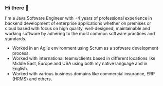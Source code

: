 ### Hi there 👋

I'm a Java Software Engineer with +4 years of professional experience in backend development of enterprise 
applications whether on premises or cloud based with focus on high quality, well-designed, maintainable and working software 
by adhering to the most common software practices and standards.

- Worked in an Agile environment using Scrum as a software development process.
- Worked with international teams/clients based in different locations like Middle East, Europe and USA using both my native language and in English.
- Worked with various business domains like commercial insurance, ERP (HRMS) and others.

<!--
**muhamed-hassan/muhamed-hassan** is a ✨ _special_ ✨ repository because its `README.md` (this file) appears on your GitHub profile.

Here are some ideas to get you started:

- 🔭 I’m currently working on ...
- 🌱 I’m currently learning ...
- 👯 I’m looking to collaborate on ...
- 🤔 I’m looking for help with ...
- 💬 Ask me about ...
- 📫 How to reach me: ...
- 😄 Pronouns: ...
- ⚡ Fun fact: ...
-->
